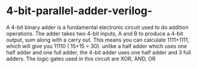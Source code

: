 # 4-bit-parallel-adder-verilog-
A 4-bit binary adder is a fundamental electronic circuit used to do addition operations. The adder takes two 4-bit inputs, A and B to produce a 4-bit output, sum along with a carry out. This means you can calculate 1111+1111, which will give you 11110 ( 15+15 = 30). unlike a half adder which uses one half adder and one full adder, the 4-bit adder uses one half adder and 3 full adders. The logic gates used in this circuit are XOR, AND, OR
